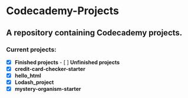 # Codecademy-Projects

## A repository containing Codecademy projects.

### Current projects:

- [x] **Finished projects** - [ ] **Unfinished projects**
- [x] **credit-card-checker-starter**
- [x] **hello_html**
- [x] **Lodash_project**
- [x] **mystery-organism-starter**